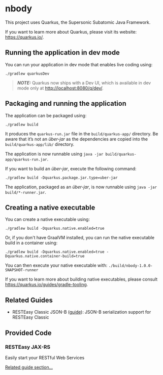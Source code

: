 # nbody

This project uses Quarkus, the Supersonic Subatomic Java Framework.

If you want to learn more about Quarkus, please visit its website: <https://quarkus.io/>.

## Running the application in dev mode

You can run your application in dev mode that enables live coding using:

```shell script
./gradlew quarkusDev
```

> **_NOTE:_**  Quarkus now ships with a Dev UI, which is available in dev mode only at <http://localhost:8080/q/dev/>.

## Packaging and running the application

The application can be packaged using:

```shell script
./gradlew build
```

It produces the `quarkus-run.jar` file in the `build/quarkus-app/` directory.
Be aware that it’s not an _über-jar_ as the dependencies are copied into the `build/quarkus-app/lib/` directory.

The application is now runnable using `java -jar build/quarkus-app/quarkus-run.jar`.

If you want to build an _über-jar_, execute the following command:

```shell script
./gradlew build -Dquarkus.package.jar.type=uber-jar
```

The application, packaged as an _über-jar_, is now runnable using `java -jar build/*-runner.jar`.

## Creating a native executable

You can create a native executable using:

```shell script
./gradlew build -Dquarkus.native.enabled=true
```

Or, if you don't have GraalVM installed, you can run the native executable build in a container using:

```shell script
./gradlew build -Dquarkus.native.enabled=true -Dquarkus.native.container-build=true
```

You can then execute your native executable with: `./build/nbody-1.0.0-SNAPSHOT-runner`

If you want to learn more about building native executables, please consult <https://quarkus.io/guides/gradle-tooling>.

## Related Guides

- RESTEasy Classic JSON-B ([guide](https://quarkus.io/guides/rest-json)): JSON-B serialization support for RESTEasy Classic

## Provided Code

### RESTEasy JAX-RS

Easily start your RESTful Web Services

[Related guide section...](https://quarkus.io/guides/getting-started#the-jax-rs-resources)
